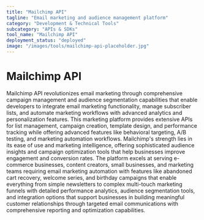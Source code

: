 ```yaml
---
title: "Mailchimp API"
tagline: "Email marketing and audience management platform"
category: "Development & Technical Tools"
subcategory: "APIs & SDKs"
tool_name: "Mailchimp API"
deployment_status: "deployed"
image: "/images/tools/mailchimp-api-placeholder.jpg"
---
```


# Mailchimp API

Mailchimp API revolutionizes email marketing through comprehensive campaign management and audience segmentation capabilities that enable developers to integrate email marketing functionality, manage subscriber lists, and automate marketing workflows with advanced analytics and personalization features. This marketing platform provides extensive APIs for list management, campaign creation, template design, and performance tracking while offering advanced features like behavioral targeting, A/B testing, and marketing automation workflows. Mailchimp's strength lies in its ease of use and marketing intelligence, offering sophisticated audience insights and campaign optimization tools that help businesses improve engagement and conversion rates. The platform excels at serving e-commerce businesses, content creators, small businesses, and marketing teams requiring email marketing automation with features like abandoned cart recovery, welcome series, and birthday campaigns that enable everything from simple newsletters to complex multi-touch marketing funnels with detailed performance analytics, audience segmentation tools, and integration options that support businesses in building meaningful customer relationships through targeted email communications with comprehensive reporting and optimization capabilities.